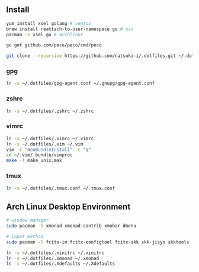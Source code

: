 
Install
-------

```sh
yum install xsel golang # centos
brew install reattach-to-user-namespace go # osx
pacman -S xsel go # archlinux

go get github.com/peco/peco/cmd/peco

git clone --recursive https://github.com/natsuki-i/.dotfiles.git ~/.dotfiles
```

### gpg

```sh
ln -s ~/.dotfiles/gpg-agent.conf ~/.gnupg/gpg-agent.conf
```

### zshrc

```sh
ln -s ~/.dotfiles/.zshrc ~/.zshrc
```

### vimrc

```sh
ln -s ~/.dotfiles/.vimrc ~/.vimrc
ln -s ~/.dotfiles/.vim ~/.vim
vim -c "NeoBundleInstall" -c "q"
cd ~/.vim/.bundle/vimproc
make -f make_unix.mak
```

### tmux

```sh
ln -s ~/.dotfiles/.tmux.conf ~/.tmux.conf
```

Arch Linux Desktop Environment
------------------------------

```sh
# window manager
sudo pacman -S xmonad xmonad-contrib xmobar dmenu

# input method
sudo pacman -S fcitx-im fcitx-configtool fcitx-skk skk-jisyo skktools

ln -s ~/.dotfiles/.xinitrc ~/.xinitrc
ln -s ~/.dotfiles/.xmonad ~/.xmonad
ln -s ~/.dotfiles/.Xdefaults ~/.Xdefaults
```
